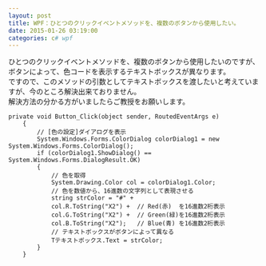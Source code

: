 ```yaml
---
layout: post
title: WPF：ひとつのクリックイベントメソッドを、複数のボタンから使用したい。
date: 2015-01-26 03:19:00
categories: c# wpf
---
```

<p>ひとつのクリックイベントメソッドを、複数のボタンから使用したいのですが、<br>
ボタンによって、色コードを表示するテキストボックスが異なります。<br>
ですので、このメソッドの引数としてテキストボックスを渡したいと考えていますが、今のところ解決出来ておりません。<br>
解決方法の分かる方がいましたらご教授をお願いします。</p>

```
private void Button_Click(object sender, RoutedEventArgs e)
    {
        // [色の設定]ダイアログを表示
        System.Windows.Forms.ColorDialog colorDialog1 = new System.Windows.Forms.ColorDialog();
        if (colorDialog1.ShowDialog() == System.Windows.Forms.DialogResult.OK)
        {
            // 色を取得
            System.Drawing.Color col = colorDialog1.Color;
            // 色を数値から、16進数の文字列として表現させる
            string strColor = "#" +
            col.R.ToString("X2") +  // Red(赤)  を16進数2桁表示
            col.G.ToString("X2") +  // Green(緑)を16進数2桁表示
            col.B.ToString("X2");   // Blue(青) を16進数2桁表示
            // テキストボックスがボタンによって異なる
            Tテキストボックス.Text = strColor;
        }
    }
```
